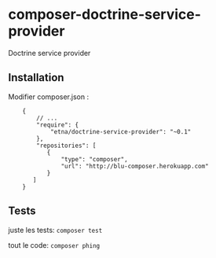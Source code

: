 # composer-doctrine-service-provider
Doctrine service provider

## Installation

Modifier composer.json :
```
    {
        // ...
        "require": {
            "etna/doctrine-service-provider": "~0.1"
        },
        "repositories": [
           {
               "type": "composer",
               "url": "http://blu-composer.herokuapp.com"
           }
       ]
    }
```


## Tests

juste les tests: `composer test`

tout le code: `composer phing`
